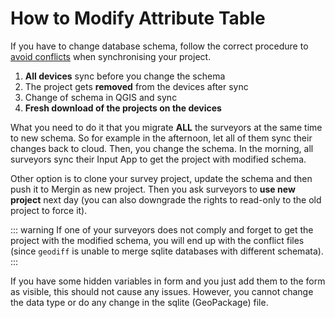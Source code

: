 # How to Modify Attribute Table

If you have to change database schema, follow the correct procedure to [avoid conflicts](./avoid-conflict-files/index.md) when synchronising your project.

1. **All devices** sync before you change the schema
2. The project gets **removed** from the devices after sync
3. Change of schema in QGIS and sync
4. **Fresh download of the projects on the devices**

What you need to do it that you migrate **ALL** the surveyors at the same time to new schema. So for example in the afternoon, let all of them sync their changes back to cloud. Then, you change the schema. In the morning, all surveyors sync their Input App to get the project with modified schema.

Other option is to clone your survey project, update the schema and then push it to Mergin as new project. Then you ask surveyors to **use new project** next day (you can also downgrade the rights to read-only to the old project to force it).

::: warning
If one of your surveyors does not comply and forget to get the project with the modified schema, you will end up with the conflict files (since `geodiff` is unable to merge sqlite databases with different schemata).
:::

If you have some hidden variables in form and you just add them to the form as visible, this should not cause any issues. However, you cannot change the data type or do any change in the sqlite (GeoPackage) file.
